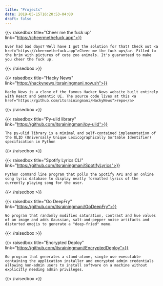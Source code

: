 ```yaml
---
title: "Projects"
date: 2019-05-15T16:20:53-04:00
draft: false
---
```


{{< raisedbox title="Cheer me the fuck up" link="https://cheermethefuck.app">}}

    Ever had bad days? Well have I got the solution for that! Check out <a href="https://cheermethefuck.app">Cheer me the fuck up</a>. Filled to the brim with pictures of cute zoo animals. It's guaranteed to make you cheer the fuck up.

{{< /raisedbox >}}

{{< raisedbox title="Hacky News" link="https://hackynews.itsrainingmani.now.sh">}}

    Hacky News is a clone of the famous Hacker News website built entirely with React and Semantic UI. The source code lives at this <a href="https://github.com/itsrainingmani/HackyNews">repo</a>

{{< /raisedbox >}}

{{< raisedbox title="Py-ulid library" link="https://github.com/itsrainingmani/py-ulid">}}

    The py-ulid library is a minimal and self-contained implementation of the ULID (Universally Unique Lexicographically Sortable Identifier) specification in Python

{{< /raisedbox >}}

{{< raisedbox title="Spotify Lyrics CLI" link="https://github.com/itsrainingmani/SpotifyLyrics">}}

    Python command line program that polls the Spotify API and an online song lyric database to display neatly formatted lyrics of the currently playing song for the user.

{{< /raisedbox >}}

{{< raisedbox title="Go DeepFry" link="https://github.com/itsrainingmani/GoDeepFry">}}

    Go program that randomly modifies saturation, contrast and hue values of an image and adds Gaussian, salt-and-pepper noise artifacts and distorted emojis to generate a "deep-fried" meme.

{{< /raisedbox >}}

{{< raisedbox title="Encrypted Deploy" link="https://github.com/itsrainingmani/EncryptedDeploy">}}

    Go program that generates a stand-alone, single use executable containing the application installer and encrypted admin credentials allowing non-admin users to install software on a machine without explicitly needing admin privileges.

{{< /raisedbox >}}

<!-- {{< vimeo 85106529>}} -->